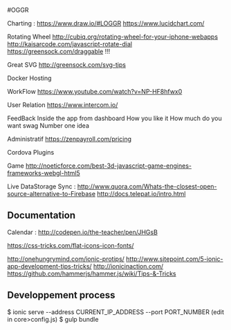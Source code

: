 #OGGR

Charting : 
https://www.draw.io/#LOGGR
https://www.lucidchart.com/

Rotating Wheel
http://cubiq.org/rotating-wheel-for-your-iphone-webapps
http://kaisarcode.com/javascript-rotate-dial
https://greensock.com/draggable !!!

Great SVG
http://greensock.com/svg-tips

Docker Hosting

WorkFlow
https://www.youtube.com/watch?v=NP-HF8hfwx0

User Relation
https://www.intercom.io/

FeedBack
Inside the app from dashboard
How you like it
How much do you want swag
Number one idea

Administratif 
https://zenpayroll.com/pricing

Cordova Plugins





Game
http://noeticforce.com/best-3d-javascript-game-engines-frameworks-webgl-html5

Live DataStorage Sync :
http://www.quora.com/Whats-the-closest-open-source-alternative-to-Firebase
http://docs.telepat.io/intro.html

## Documentation

Calendar : http://codepen.io/the-teacher/pen/JHGsB

https://css-tricks.com/flat-icons-icon-fonts/

http://onehungrymind.com/ionic-protips/
http://www.sitepoint.com/5-ionic-app-development-tips-tricks/
http://ionicinaction.com/
https://github.com/hammerjs/hammer.js/wiki/Tips-&-Tricks

## Developpement process

$ ionic serve --address CURRENT_IP_ADDRESS --port PORT_NUMBER 
(edit in core>config.js)
$ gulp bundle


